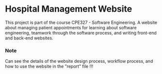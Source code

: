 # Hospital Management Website

This project is part of the course CPE327 - Software Engineering. A website about managing patient appointments for learning about software engineering, teamwork through the software process, and writing front-end and back-end websites.

### Note
Can see the details of the website design process, workflow process, and how to use the website in the "report" file !!!
